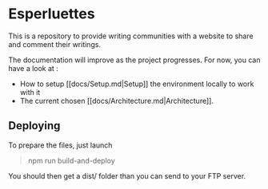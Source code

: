# Esperluettes

This is a repository to provide writing communities with a website to share and comment their writings.

The documentation will improve as the project progresses. For now, you can have a look at :
- How to setup [[docs/Setup.md|Setup]] the environment locally to work with it
- The current chosen [[docs/Architecture.md|Architecture]].

## Deploying

To prepare the files, just launch

> npm run build-and-deploy

You should then get a dist/ folder than you can send to your FTP server.